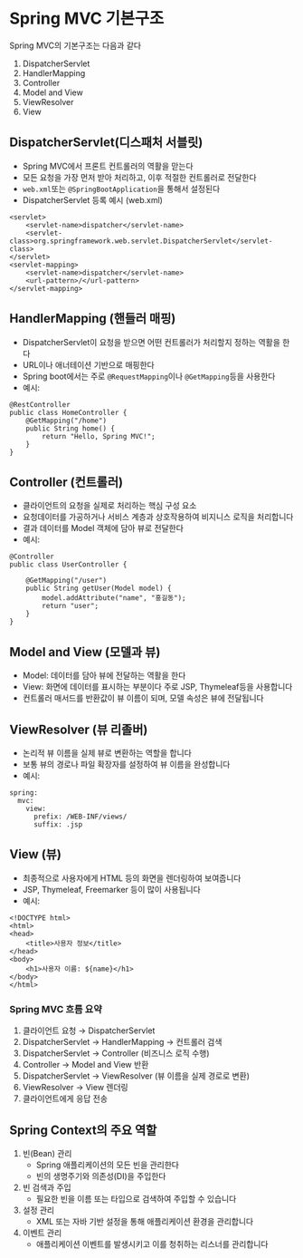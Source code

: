 # Spring MVC 기본구조
Spring MVC의 기본구조는 다음과 같다
1. DispatcherServlet
2. HandlerMapping
3. Controller
4. Model and View
5. ViewResolver
6. View
## DispatcherServlet(디스패처 서블릿)
- Spring MVC에서 프론트 컨트롤러의 역활을 맏는다
- 모든 요청을 가장 먼저 받아 처리하고, 이후 적절한 컨트롤러로 전달한다
- `web.xml`또는 `@SpringBootApplication`을 통해서 설정된다
- DispatcherServlet 등록 예시 (web.xml)
```
<servlet>
    <servlet-name>dispatcher</servlet-name>
    <servlet-class>org.springframework.web.servlet.DispatcherServlet</servlet-class>
</servlet>
<servlet-mapping>
    <servlet-name>dispatcher</servlet-name>
    <url-pattern>/</url-pattern>
</servlet-mapping>
```
## HandlerMapping (핸들러 매핑)
- DispatcherServlet이 요청을 받으면 어떤 컨트롤러가 처리할지 정하는 역활을 한다
- URL이나 애너테이션 기반으로 매핑한다
- Spring boot에서는 주로 `@RequestMapping`이나 `@GetMapping`등을 사용한다
- 예시:
```
@RestController
public class HomeController {
    @GetMapping("/home")
    public String home() {
        return "Hello, Spring MVC!";
    }
}
```
## Controller (컨트롤러)
- 클라이언트의 요청을 실제로 처리하는 핵심 구성 요소
- 요청데이터를 가공하거나 서비스 계층과 상호작용하여 비지니스 로직을 처리합니다
- 결과 데이터를 Model 객체에 담아 뷰로 전달한다
- 예시:
```
@Controller
public class UserController {

    @GetMapping("/user")
    public String getUser(Model model) {
        model.addAttribute("name", "홍길동");
        return "user";
    }
}
```
## Model and View (모델과 뷰)
- Model: 데이터를 담아 뷰에 전달하는 역활을 한다
- View: 화면에 데이터를 표시하는 부분이다 주로 JSP, Thymeleaf등을 사용합니다
- 컨트롤러 매서드를 반환값이 뷰 이름이 되며, 모델 속성은 뷰에 전달됩니다

## ViewResolver (뷰 리졸버)
- 논리적 뷰 이름을 실제 뷰로 변환하는 역할을 합니다
- 보통 뷰의 경로나 파일 확장자를 설정하여 뷰 이름을 완성합니다
- 예시:
```
spring:
  mvc:
    view:
      prefix: /WEB-INF/views/
      suffix: .jsp
```
## View (뷰)
- 최종적으로 사용자에게 HTML 등의 화면을 렌더링하여 보여줍니다
- JSP, Thymeleaf, Freemarker 등이 많이 사용됩니다
- 예시:
```
<!DOCTYPE html>
<html>
<head>
    <title>사용자 정보</title>
</head>
<body>
    <h1>사용자 이름: ${name}</h1>
</body>
</html>
```
### Spring MVC 흐름 요약
1. 클라이언트 요청 → DispatcherServlet
2. DispatcherServlet → HandlerMapping → 컨트롤러 검색
3. DispatcherServlet → Controller (비즈니스 로직 수행)
4. Controller → Model and View 반환
5. DispatcherServlet → ViewResolver (뷰 이름을 실제 경로로 변환)
6. ViewResolver → View 렌더링
7. 클라이언트에게 응답 전송
## Spring Context의 주요 역할
1. 빈(Bean) 관리
    - Spring 애플리케이션의 모든 빈을 관리한다
    - 빈의 생명주기와 의존성(DI)을 주입한다
2. 빈 검색과 주입
    - 필요한 빈을 이름 또는 타입으로 검색하여 주입할 수 있습니다
3. 설정 관리
    - XML 또는 자바 기반 설정을 통해 애플리케이션 환경을 관리합니다
4. 이벤트 관리
    - 애플리케이션 이벤트를 발생시키고 이를 청취하는 리스너를 관리합니다
